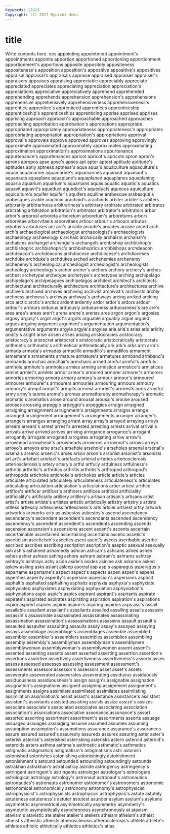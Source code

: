 ```yaml
---
Keywords: 12823 
Copyright: (C) 2017 Ryuichi Ueda
---
```


# title

Write contents here.
ees appointing appointment appointment's appointments appoints apportion apportioned apportioning apportionment
apportionment's apportions apposite appositely appositeness appositeness's apposition apposition's appositive appositive's
appositives appraisal appraisal's appraisals appraise appraised appraiser appraiser's appraisers appraises
appraising appreciable appreciably appreciate appreciated appreciates appreciating appreciation appreciation's appreciations
appreciative appreciatively apprehend apprehended apprehending apprehends apprehension apprehension's apprehensions apprehensive
apprehensively apprehensiveness apprehensiveness's apprentice apprentice's apprenticed apprentices apprenticeship apprenticeship's apprenticeships
apprenticing apprise apprised apprises apprising approach approach's approachable approached approaches
approaching approbation approbation's approbations appropriate appropriated appropriately appropriateness appropriateness's appropriates
appropriating appropriation appropriation's appropriations approval approval's approvals approve approved approves
approving approvingly approximate approximated approximately approximates approximating approximation approximation's approximations
appurtenance appurtenance's appurtenances apricot apricot's apricots apron apron's aprons apropos
apse apse's apses apt apter aptest aptitude aptitude's aptitudes aptly
aptness aptness's aqua aqua's aquaculture aquaculture's aquae aquamarine aquamarine's aquamarines
aquanaut aquanaut's aquanauts aquaplane aquaplane's aquaplaned aquaplanes aquaplaning aquaria aquarium
aquarium's aquariums aquas aquatic aquatic's aquatics aquavit aquavit's aqueduct aqueduct's
aqueducts aqueous aquiculture aquiculture's aquifer aquifer's aquifers aquiline arabesque arabesque's
arabesques arable arachnid arachnid's arachnids arbiter arbiter's arbiters arbitrarily arbitrariness
arbitrariness's arbitrary arbitrate arbitrated arbitrates arbitrating arbitration arbitration's arbitrator arbitrator's
arbitrators arbor arbor's arboreal arboreta arboretum arboretum's arboretums arbors arborvitae
arborvitae's arborvitaes arbour arbour's arbours arbutus arbutus's arbutuses arc arc's
arcade arcade's arcades arcane arced arch arch's archaeological archaeologist archaeologist's
archaeologists archaeology archaeology's archaic archaically archaism archaism's archaisms archangel archangel's
archangels archbishop archbishop's archbishopric archbishopric's archbishoprics archbishops archdeacon archdeacon's archdeacons
archdiocese archdiocese's archdioceses archduke archduke's archdukes arched archenemies archenemy archenemy's
archeological archeologist archeologist's archeologists archeology archeology's archer archer's archers archery
archery's arches archest archetypal archetype archetype's archetypes arching archipelago archipelago's
archipelagoes archipelagos architect architect's architects architectural architecturally architecture architecture's architectures
archive archive's archived archives archiving archivist archivist's archivists archly archness
archness's archway archway's archways arcing arcked arcking arcs arctic arctic's
arctics ardent ardently ardor ardor's ardors ardour ardour's ardours arduous
arduously arduousness arduousness's are are's area area's areas aren't arena
arena's arenas ares argon argon's argosies argosy argosy's argot argot's
argots arguable arguably argue argued argues arguing argument argument's argumentation
argumentation's argumentative arguments argyle argyle's argyles aria aria's arias arid
aridity aridity's aright arise arisen arises arising aristocracies aristocracy aristocracy's
aristocrat aristocrat's aristocratic aristocratically aristocrats arithmetic arithmetic's arithmetical arithmetically ark
ark's arks arm arm's armada armada's armadas armadillo armadillo's armadillos
armament armament's armaments armature armature's armatures armband armband's armbands armchair
armchair's armchairs armed armful armful's armfuls armhole armhole's armholes armies
arming armistice armistice's armistices armlet armlet's armlets armor armor's armored
armorer armorer's armorers armories armoring armors armory armory's armour armour's
armoured armourer armourer's armourers armouries armouring armours armoury armoury's armpit
armpit's armpits armrest armrest's armrests arms armsful army army's aroma
aroma's aromas aromatherapy aromatherapy's aromatic aromatic's aromatics arose around arousal
arousal's arouse aroused arouses arousing arpeggio arpeggio's arpeggios arraign arraigned
arraigning arraignment arraignment's arraignments arraigns arrange arranged arrangement arrangement's arrangements
arranger arranger's arrangers arranges arranging arrant array array's arrayed arraying
arrays arrears arrears's arrest arrest's arrested arresting arrests arrival arrival's
arrivals arrive arrived arrives arriving arrogance arrogance's arrogant arrogantly arrogate
arrogated arrogates arrogating arrow arrow's arrowhead arrowhead's arrowheads arrowroot arrowroot's
arrows arroyo arroyo's arroyos arse arse's arsehole arsehole's arseholes arsenal
arsenal's arsenals arsenic arsenic's arses arson arson's arsonist arsonist's arsonists
art art's artefact artefact's artefacts arterial arteries arteriosclerosis arteriosclerosis's artery
artery's artful artfully artfulness artfulness's arthritic arthritic's arthritics arthritis arthritis's
arthropod arthropod's arthropods artichoke artichoke's artichokes article article's articles articulate
articulated articulately articulateness articulateness's articulates articulating articulation articulation's articulations artier
artiest artifice artifice's artificer artificer's artificers artifices artificial artificiality artificiality's
artificially artillery artillery's artisan artisan's artisans artist artist's artiste artiste's
artistes artistic artistically artistry artistry's artists artless artlessly artlessness artlessness's
arts artsier artsiest artsy artwork artwork's artworks arty as asbestos
asbestos's ascend ascendancy ascendancy's ascendant ascendant's ascendants ascended ascendency ascendency's
ascendent ascendent's ascendents ascending ascends ascension ascension's ascensions ascent ascent's
ascents ascertain ascertainable ascertained ascertaining ascertains ascetic ascetic's asceticism asceticism's
ascetics ascot ascot's ascots ascribable ascribe ascribed ascribes ascribing ascription
ascription's aseptic asexual asexually ash ash's ashamed ashamedly ashcan ashcan's
ashcans ashed ashen ashes ashier ashiest ashing ashore ashram ashram's
ashrams ashtray ashtray's ashtrays ashy aside aside's asides asinine ask
askance asked askew asking asks aslant asleep asocial asp asp's
asparagus asparagus's aspartame aspartame's aspect aspect's aspects aspen aspen's aspens
asperities asperity asperity's aspersion aspersion's aspersions asphalt asphalt's asphalted asphalting
asphalts asphyxia asphyxia's asphyxiate asphyxiated asphyxiates asphyxiating asphyxiation asphyxiation's asphyxiations
aspic aspic's aspics aspirant aspirant's aspirants aspirate aspirate's aspirated aspirates
aspirating aspiration aspiration's aspirations aspire aspired aspires aspirin aspirin's aspiring
aspirins asps ass's assail assailable assailant assailant's assailants assailed assailing
assails assassin assassin's assassinate assassinated assassinates assassinating assassination assassination's assassinations
assassins assault assault's assaulted assaulter assaulting assaults assay assay's assayed
assaying assays assemblage assemblage's assemblages assemble assembled assembler assembler's assemblers
assembles assemblies assembling assembly assembly's assemblyman assemblyman's assemblymen assemblywoman assemblywoman's
assemblywomen assent assent's assented assenting assents assert asserted asserting assertion
assertion's assertions assertive assertively assertiveness assertiveness's asserts asses assess assessed
assesses assessing assessment assessment's assessments assessor assessor's assessors asset asset's
assets asseverate asseverated asseverates asseverating assiduous assiduously assiduousness assiduousness's assign
assign's assignable assignation assignation's assignations assigned assigning assignment assignment's assignments
assigns assimilate assimilated assimilates assimilating assimilation assimilation's assist assist's assistance
assistance's assistant assistant's assistants assisted assisting assists assize assize's assizes
associate associate's associated associates associating association association's associations associative assonance
assonance's assort assorted assorting assortment assortment's assortments assorts assuage assuaged
assuages assuaging assume assumed assumes assuming assumption assumption's assumptions assurance
assurance's assurances assure assured assured's assuredly assureds assures assuring aster
aster's asterisk asterisk's asterisked asterisking asterisks astern asteroid asteroid's asteroids
asters asthma asthma's asthmatic asthmatic's asthmatics astigmatic astigmatism astigmatism's astigmatisms
astir astonish astonished astonishes astonishing astonishingly astonishment astonishment's astound astounded
astounding astoundingly astounds astrakhan astrakhan's astral astray astride astringency astringency's
astringent astringent's astringents astrologer astrologer's astrologers astrological astrology astrology's astronaut
astronaut's astronautics astronautics's astronauts astronomer astronomer's astronomers astronomic astronomical astronomically
astronomy astronomy's astrophysicist astrophysicist's astrophysicists astrophysics astrophysics's astute astutely astuteness
astuteness's astuter astutest asunder asylum asylum's asylums asymmetric asymmetrical asymmetrically
asymmetry asymmetry's asymptotic asymptotically asynchronous asynchronously at atavism atavism's atavistic
ate atelier atelier's ateliers atheism atheism's atheist atheist's atheistic atheists
atherosclerosis atherosclerosis's athlete athlete's athletes athletic athletically athletics athletics's atlas
